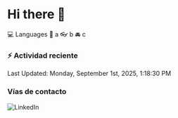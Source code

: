 # Hi there 👋

:computer: Languages
:pencil: a
:eyeglasses: b
:oncoming_automobile: c

### :zap: Actividad reciente
<!--RECENT_ACTIVITY:start-->
<!--RECENT_ACTIVITY:end-->
<!--RECENT_ACTIVITY:last_update-->
Last Updated: Monday, September 1st, 2025, 1:18:30 PM
<!--RECENT_ACTIVITY:last_update_end-->

### Vías de contacto

![LinkedIn](https://www.linkedin.com/in/irving-hernández-226846205/)
